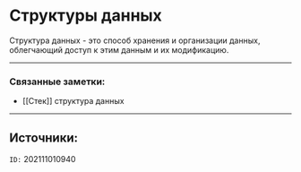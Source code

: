 # Структуры данных

Структура данных - это способ хранения и организации данных, облегчающий доступ к этим данным и их модификацию. 

---
### Связанные заметки:
- [[Стек]] структура данных

---
**Источники**: 
- 

`ID:` 202111010940